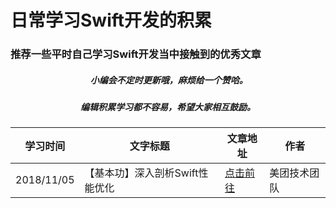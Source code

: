 #  日常学习Swift开发的积累
###  推荐一些平时自己学习Swift开发当中接触到的优秀文章

#####  <div align=center> 小编会不定时更新哦，麻烦给一个赞哈。</div>
#####  <div align=center> 编辑积累学习都不容易，希望大家相互鼓励。</div>


| 学习时间 | 文字标题 | 文章地址 | 作者 |
| --- | --- | --- | --- |
| 2018/11/05 | 【基本功】深入剖析Swift性能优化 | [点击前往](https://juejin.im/post/5bdbdc876fb9a049f36186c3) | 美团技术团队 |



<!--https://kemchenj.github.io/archives/-->
<!--https://onevcat.com-->
<!--http://swift.gg-->


